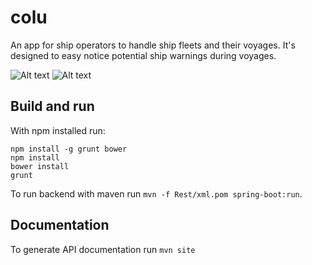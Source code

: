 # colu

An app for ship operators to handle ship fleets and their voyages. It's designed to easy notice potential ship warnings during voyages.

![Alt text](https://github.com/yerdal/colu/tree/master/styles/images/ipadview.png "")
![Alt text](https://github.com/yerdal/colu/tree/master/styles/images/iphoneview.png "")


## Build and run

With npm installed run:

	npm install -g grunt bower
	npm install
	bower install
	grunt

To run backend with maven run `mvn -f Rest/xml.pom spring-boot:run`.

## Documentation

To generate API documentation run `mvn site`

